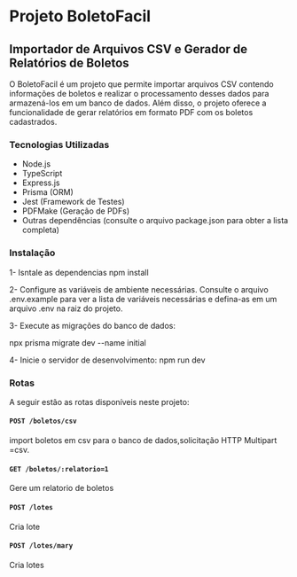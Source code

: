 # Projeto BoletoFacil

## Importador de Arquivos CSV e Gerador de Relatórios de Boletos

O BoletoFacil é um projeto que permite importar arquivos CSV contendo informações de boletos e realizar o processamento desses dados para armazená-los em um banco de dados. Além disso, o projeto oferece a funcionalidade de gerar relatórios em formato PDF com os boletos cadastrados.

### Tecnologias Utilizadas

- Node.js
- TypeScript
- Express.js
- Prisma (ORM)
- Jest (Framework de Testes)
- PDFMake (Geração de PDFs)
- Outras dependências (consulte o arquivo package.json para obter a lista completa)



### Instalação

1- Isntale as dependencias
npm install

2- Configure as variáveis de ambiente necessárias. Consulte o arquivo .env.example para ver a lista de variáveis necessárias e defina-as em um arquivo .env na raiz do projeto.

3- Execute as migrações do banco de dados:

npx prisma migrate dev --name initial

4- Inicie o servidor de desenvolvimento:
npm run dev


### Rotas

A seguir estão as rotas disponíveis neste projeto:

  

#### `POST /boletos/csv`

import boletos em csv para o banco de dados,solicitação HTTP Multipart =csv.



#### `GET /boletos/:relatorio=1`

Gere um relatorio de boletos 



#### `POST /lotes`

Cria lote



#### `POST /lotes/mary`

Cria lotes

